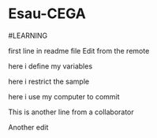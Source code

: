 # Esau-CEGA

#LEARNING

first line in readme file Edit from the remote 

here i define my variables 

here i restrict the sample

here i use my computer to commit

This is another line from a collaborator 

Another edit 
